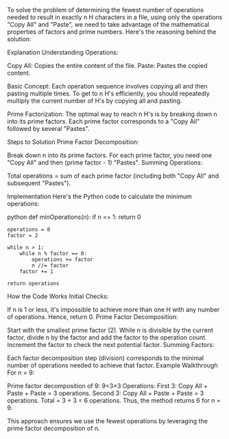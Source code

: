To solve the problem of determining the fewest number of operations needed to result in exactly n H characters in a file, using only the operations "Copy All" and "Paste", we need to take advantage of the mathematical properties of factors and prime numbers. Here's the reasoning behind the solution:

Explanation
Understanding Operations:

Copy All: Copies the entire content of the file.
Paste: Pastes the copied content.

Basic Concept:
Each operation sequence involves copying all and then pasting multiple times.
To get to n H's efficiently, you should repeatedly multiply the current number of H's by copying all and pasting.

Prime Factorization:
The optimal way to reach n H's is by breaking down n into its prime factors.
Each prime factor corresponds to a "Copy All" followed by several "Pastes".

Steps to Solution
Prime Factor Decomposition:

Break down n into its prime factors.
For each prime factor, you need one "Copy All" and then (prime factor - 1) "Pastes".
Summing Operations:

Total operations = sum of each prime factor (including both "Copy All" and subsequent "Pastes").

Implementation
Here's the Python code to calculate the minimum operations:

python
def minOperations(n):
    if n <= 1:
        return 0
    
    operations = 0
    factor = 2
    
    while n > 1:
        while n % factor == 0:
            operations += factor
            n //= factor
        factor += 1
    
    return operations
How the Code Works
Initial Checks:

If n is 1 or less, it's impossible to achieve more than one H with any number of operations. Hence, return 0.
Prime Factor Decomposition:

Start with the smallest prime factor (2).
While n is divisible by the current factor, divide n by the factor and add the factor to the operation count.
Increment the factor to check the next potential factor.
Summing Factors:

Each factor decomposition step (division) corresponds to the minimal number of operations needed to achieve that factor.
Example Walkthrough
For n = 9:

Prime factor decomposition of 9: 
9=3×3
Operations:
First 3: Copy All + Paste + Paste = 3 operations.
Second 3: Copy All + Paste + Paste = 3 operations.
Total = 3 + 3 = 6 operations.
Thus, the method returns 6 for n = 9.

This approach ensures we use the fewest operations by leveraging the prime factor decomposition of n.